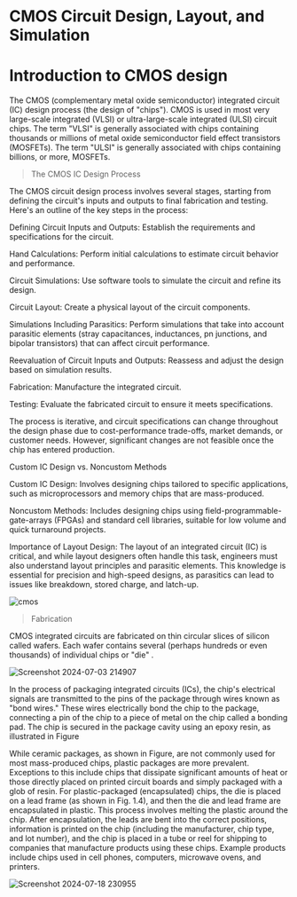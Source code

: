 #  CMOS Circuit Design, Layout, and Simulation 

# Introduction to CMOS design
The CMOS (complementary metal oxide
semiconductor) integrated circuit (IC) design process (the design of "chips"). CMOS is
used in most very large-scale integrated (VLSI) or ultra-large-scale integrated (ULSI)
circuit chips. The term "VLSI" is generally associated with chips containing thousands or
millions of metal oxide semiconductor field effect transistors (MOSFETs). The term
"ULSI" is generally associated with chips containing billions, or more, MOSFETs.

> The CMOS IC Design Process

The CMOS circuit design process involves several stages, starting from defining the circuit's inputs and outputs to final fabrication and testing. Here's an outline of the key steps in the process:

Defining Circuit Inputs and Outputs: Establish the requirements and specifications for the circuit.

Hand Calculations: Perform initial calculations to estimate circuit behavior and performance.

Circuit Simulations: Use software tools to simulate the circuit and refine its design.

Circuit Layout: Create a physical layout of the circuit components.

Simulations Including Parasitics: Perform simulations that take into account parasitic elements (stray capacitances, inductances, pn junctions, and bipolar transistors) that can affect circuit performance.

Reevaluation of Circuit Inputs and Outputs: Reassess and adjust the design based on simulation results.

Fabrication: Manufacture the integrated circuit.

Testing: Evaluate the fabricated circuit to ensure it meets specifications.

The process is iterative, and circuit specifications can change throughout the design phase due to cost-performance trade-offs, market demands, or customer needs. However, significant changes are not feasible once the chip has entered production.

Custom IC Design vs. Noncustom Methods

Custom IC Design: Involves designing chips tailored to specific applications, such as microprocessors and memory chips that are mass-produced.

Noncustom Methods: Includes designing chips using field-programmable-gate-arrays (FPGAs) and standard cell libraries, suitable for low volume and quick turnaround projects.

Importance of Layout Design:
The layout of an integrated circuit (IC) is critical, and while layout designers often handle this task, engineers must also understand layout principles and parasitic elements. This knowledge is essential for precision and high-speed designs, as parasitics can lead to issues like breakdown, stored charge, and latch-up.

 ![cmos](https://github.com/Narendran040/CMOS/assets/157210399/4f6e6277-388e-43cd-9b43-d087af40786a)

> Fabrication

CMOS integrated circuits are fabricated on thin circular slices of silicon called wafers.
Each wafer contains several (perhaps hundreds or even thousands) of individual chips or
"die" .

![Screenshot 2024-07-03 214907](https://github.com/Narendran040/CMOS/assets/157210399/4fb6d851-74eb-447a-85ff-382cfefa5514)

In the process of packaging integrated circuits (ICs), the chip's electrical signals are transmitted to the pins of the package through wires known as "bond wires." These wires electrically bond the chip to the package, connecting a pin of the chip to a piece of metal on the chip called a bonding pad. The chip is secured in the package cavity using an epoxy resin, as illustrated in Figure

While ceramic packages, as shown in Figure, are not commonly used for most mass-produced chips, plastic packages are more prevalent. Exceptions to this include chips that dissipate significant amounts of heat or those directly placed on printed circuit boards and simply packaged with a glob of resin. For plastic-packaged (encapsulated) chips, the die is placed on a lead frame (as shown in Fig. 1.4), and then the die and lead frame are encapsulated in plastic. This process involves melting the plastic around the chip. After encapsulation, the leads are bent into the correct positions, information is printed on the chip (including the manufacturer, chip type, and lot number), and the chip is placed in a tube or reel for shipping to companies that manufacture products using these chips. Example products include chips used in cell phones, computers, microwave ovens, and printers.

![Screenshot 2024-07-18 230955](https://github.com/user-attachments/assets/7cc553f8-37bf-4e02-9111-96b0eeba4c68)
